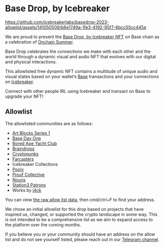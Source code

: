 # Base Drop, by Icebreaker

https://github.com/icebreakerlabs/basedrop-2023-allowlist/assets/141050509/b6e1749a-1fe3-4192-95f7-6bcc55cc445e

We are proud to present the [Base Drop, by Icebreaker NFT](https://app.icebreaker.xyz/ens/base.icebreakerlabs.eth) on Base chain as a celebration of [Onchain Summer](http://onchainsummer.xyz).

Base Drop celebrates the connections we make with each other and the world through a dynamic visual and audio NFT that evolves with our digital and physical interactions.

This allowlisted free dynamic NFT contains a multitude of unique audio and visual states based on your wallet’s [Base](https://base.org/) transactions and your connections on [Icebreaker](https://app.icebreaker.xyz). 

Connect with other people IRL using Icebreaker and transact on Base to upgrade your NFT!

## Allowlist
The allowlisted communities are as follows:
* [Art Blocks Series 1](https://etherscan.io/address/0xa7d8d9ef8d8ce8992df33d8b8cf4aebabd5bd270)
* [Base Day One](https://opensea.io/collection/base-day-one)
* [Bored Ape Yacht Club](https://opensea.io/collection/boredapeyachtclub)
* [Braindrops](https://etherscan.io/address/0xdfde78d2baec499fe18f2be74b6c287eed9511d7)
* [Cryptopunks](https://cryptopunks.app/)
* [Farcasters](https://www.farcaster.xyz/)
* Icebreaker Collections
* [Pooly](https://opensea.io/collection/pooly-supporter)
* [Proof Collective](https://opensea.io/collection/proof-collective)
* [Nouns](https://opensea.io/collection/nouns)
* [Station3 Patrons](https://opensea.io/collection/station3-patron)
* Works by [j4ck](https://warpcast.com/j4ck.eth)

You can view [the raw allow list data](https://raw.githubusercontent.com/icebreakerlabs/basedrop-2023-allowlist/main/basedrop2023.json), then cmd/ctrl+F to find your address.

We chose an initial allowlist for this drop based on projects that have inspired us, changed, or supported the crypto landscape in some way. This is not intended to be a comprehensive list as we aim to expand access to the platform over the coming months.

If you believe you or your community should have an address on the allow list and do not see yourself listed, please reach out in our [Telegram channel](https://t.me/+f_62JMt-KU82N2Ex).

